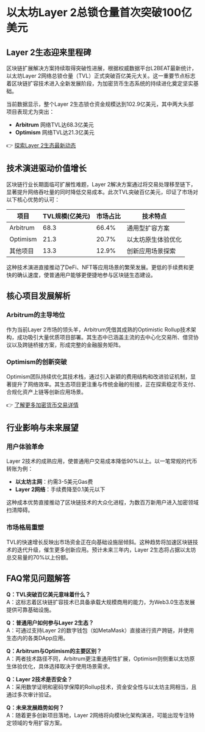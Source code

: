 # 以太坊Layer 2总锁仓量首次突破100亿美元

## Layer 2生态迎来里程碑
区块链扩展解决方案持续取得突破性进展，根据权威数据平台L2BEAT最新统计，以太坊Layer 2网络总锁仓量（TVL）正式突破百亿美元大关。这一重要节点标志着区块链扩容技术进入全新发展阶段，为加密货币生态系统的持续进化奠定坚实基础。

当前数据显示，整个Layer 2生态锁仓资金规模达到102.9亿美元，其中两大头部项目表现尤为突出：
- **Arbitrum** 网络TVL达68.3亿美元
- **Optimism** 网络TVL达21.3亿美元

👉 [探索Layer 2生态最新动态](https://bit.ly/okx_welcome)

## 技术演进驱动价值增长
区块链行业长期面临可扩展性难题，Layer 2解决方案通过将交易处理移至链下，显著提升网络吞吐量的同时降低交易成本。此次TVL突破百亿美元，印证了市场对以下核心优势的认可：

| 项目        | TVL规模(亿美元) | 市场占比 | 技术特点                 |
|-------------|------------------|----------|--------------------------|
| Arbitrum    | 68.3             | 66.4%    | 通用型扩容方案           |
| Optimism    | 21.3             | 20.7%    | 以太坊原生体验优化       |
| 其他项目    | 13.3             | 12.9%    | 创新应用场景探索         |

这种技术演进直接推动了DeFi、NFT等应用场景的繁荣发展。更低的手续费和更快的确认速度，使普通用户能够更便捷地参与区块链生态建设。

## 核心项目发展解析
### Arbitrum的主导地位
作为当前Layer 2市场的领头羊，Arbitrum凭借其成熟的Optimistic Rollup技术架构，成功吸引大量优质项目部署。其生态中已涵盖主流的去中心化交易所、借贷协议以及跨链桥接方案，形成完整的金融服务矩阵。

### Optimism的创新突破
Optimism团队持续优化其技术栈，通过引入新颖的费用结构和改进验证机制，显著提升了网络效率。其生态项目更注重与传统金融的衔接，正在探索稳定币支付、合规化资产上链等创新应用场景。

👉 [了解更多加密货币交易详情](https://bit.ly/okx_welcome)

## 行业影响与未来展望
### 用户体验革命
Layer 2技术的成熟应用，使普通用户交易成本降低90%以上。以一笔常规的代币转账为例：
- **以太坊主网**：约需3-5美元Gas费
- **Layer 2网络**：手续费降至0.1美元以下

这种成本优势直接推动了区块链技术的大众化进程，为数百万新用户进入加密领域扫清障碍。

### 市场格局重塑
TVL的快速增长反映出市场资金正在向基础设施层倾斜。这种趋势将加速区块链技术的迭代升级，催生更多创新应用。预计未来三年内，Layer 2生态将占据以太坊总交易量的70%以上份额。

## FAQ常见问题解答
**Q：TVL突破百亿美元意味着什么？**  
A：这标志着区块链扩容技术已具备承载大规模商用的能力，为Web3.0生态发展提供可靠基础设施。

**Q：普通用户如何参与Layer 2生态？**  
A：可通过支持Layer 2的数字钱包（如MetaMask）直接进行资产跨链，并使用生态内的各类DApp应用。

**Q：Arbitrum与Optimism的主要区别？**  
A：两者技术路径不同，Arbitrum更注重通用性扩展，Optimism则侧重以太坊原生体验优化，具体选择取决于使用场景需求。

**Q：Layer 2技术是否安全？**  
A：采用数学证明和密码学保障的Rollup技术，资金安全性与以太坊主网相当，且通过多次审计验证。

**Q：未来发展趋势如何？**  
A：随着更多创新项目落地，Layer 2网络将向模块化架构演进，可能出现专注特定领域的专用扩容方案。